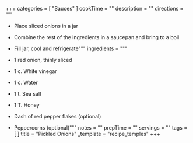+++
categories = [ "Sauces" ]
cookTime = ""
description = ""
directions = """
* Place sliced onions in a jar
* Combine the rest of the ingredients in a saucepan and bring to a boil
* Fill jar, cool and refrigerate"""
ingredients = """

* 1 red onion, thinly sliced
* 1 c. White vinegar
* 1 c. Water
* 1 t. Sea salt
* 1 T. Honey
* Dash of red pepper flakes (optional)
* Peppercorns (optional)"""
notes = ""
prepTime = ""
servings = ""
tags = [ ]
title = "Pickled Onions"
_template = "recipe_temples"
+++

